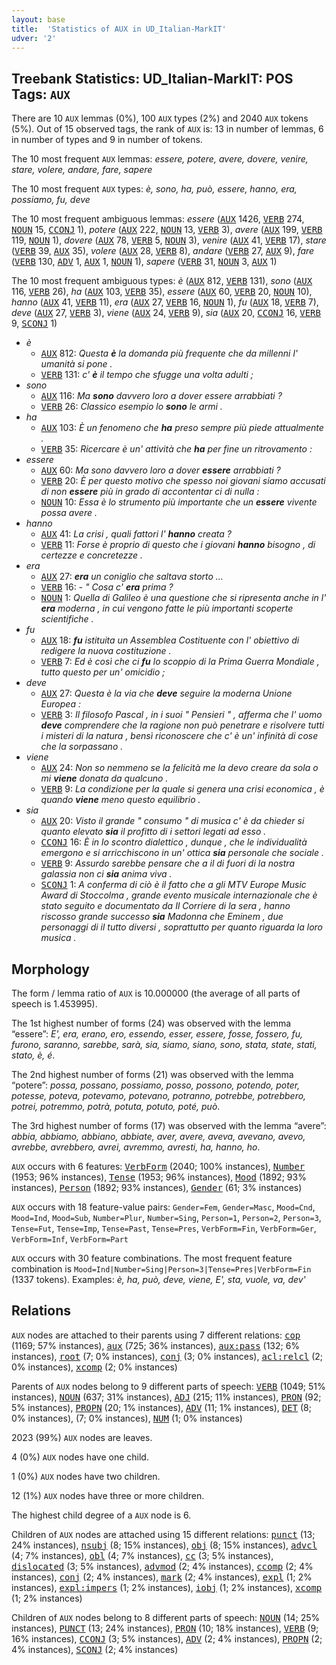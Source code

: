 ```yaml
---
layout: base
title:  'Statistics of AUX in UD_Italian-MarkIT'
udver: '2'
---
```


## Treebank Statistics: UD_Italian-MarkIT: POS Tags: `AUX`

There are 10 `AUX` lemmas (0%), 100 `AUX` types (2%) and 2040 `AUX` tokens (5%).
Out of 15 observed tags, the rank of `AUX` is: 13 in number of lemmas, 6 in number of types and 9 in number of tokens.

The 10 most frequent `AUX` lemmas: <em>essere, potere, avere, dovere, venire, stare, volere, andare, fare, sapere</em>

The 10 most frequent `AUX` types:  <em>è, sono, ha, può, essere, hanno, era, possiamo, fu, deve</em>

The 10 most frequent ambiguous lemmas: <em>essere</em> (<tt><a href="it_markit-pos-AUX.html">AUX</a></tt> 1426, <tt><a href="it_markit-pos-VERB.html">VERB</a></tt> 274, <tt><a href="it_markit-pos-NOUN.html">NOUN</a></tt> 15, <tt><a href="it_markit-pos-CCONJ.html">CCONJ</a></tt> 1), <em>potere</em> (<tt><a href="it_markit-pos-AUX.html">AUX</a></tt> 222, <tt><a href="it_markit-pos-NOUN.html">NOUN</a></tt> 13, <tt><a href="it_markit-pos-VERB.html">VERB</a></tt> 3), <em>avere</em> (<tt><a href="it_markit-pos-AUX.html">AUX</a></tt> 199, <tt><a href="it_markit-pos-VERB.html">VERB</a></tt> 119, <tt><a href="it_markit-pos-NOUN.html">NOUN</a></tt> 1), <em>dovere</em> (<tt><a href="it_markit-pos-AUX.html">AUX</a></tt> 78, <tt><a href="it_markit-pos-VERB.html">VERB</a></tt> 5, <tt><a href="it_markit-pos-NOUN.html">NOUN</a></tt> 3), <em>venire</em> (<tt><a href="it_markit-pos-AUX.html">AUX</a></tt> 41, <tt><a href="it_markit-pos-VERB.html">VERB</a></tt> 17), <em>stare</em> (<tt><a href="it_markit-pos-VERB.html">VERB</a></tt> 39, <tt><a href="it_markit-pos-AUX.html">AUX</a></tt> 35), <em>volere</em> (<tt><a href="it_markit-pos-AUX.html">AUX</a></tt> 28, <tt><a href="it_markit-pos-VERB.html">VERB</a></tt> 8), <em>andare</em> (<tt><a href="it_markit-pos-VERB.html">VERB</a></tt> 27, <tt><a href="it_markit-pos-AUX.html">AUX</a></tt> 9), <em>fare</em> (<tt><a href="it_markit-pos-VERB.html">VERB</a></tt> 130, <tt><a href="it_markit-pos-ADV.html">ADV</a></tt> 1, <tt><a href="it_markit-pos-AUX.html">AUX</a></tt> 1, <tt><a href="it_markit-pos-NOUN.html">NOUN</a></tt> 1), <em>sapere</em> (<tt><a href="it_markit-pos-VERB.html">VERB</a></tt> 31, <tt><a href="it_markit-pos-NOUN.html">NOUN</a></tt> 3, <tt><a href="it_markit-pos-AUX.html">AUX</a></tt> 1)

The 10 most frequent ambiguous types:  <em>è</em> (<tt><a href="it_markit-pos-AUX.html">AUX</a></tt> 812, <tt><a href="it_markit-pos-VERB.html">VERB</a></tt> 131), <em>sono</em> (<tt><a href="it_markit-pos-AUX.html">AUX</a></tt> 116, <tt><a href="it_markit-pos-VERB.html">VERB</a></tt> 26), <em>ha</em> (<tt><a href="it_markit-pos-AUX.html">AUX</a></tt> 103, <tt><a href="it_markit-pos-VERB.html">VERB</a></tt> 35), <em>essere</em> (<tt><a href="it_markit-pos-AUX.html">AUX</a></tt> 60, <tt><a href="it_markit-pos-VERB.html">VERB</a></tt> 20, <tt><a href="it_markit-pos-NOUN.html">NOUN</a></tt> 10), <em>hanno</em> (<tt><a href="it_markit-pos-AUX.html">AUX</a></tt> 41, <tt><a href="it_markit-pos-VERB.html">VERB</a></tt> 11), <em>era</em> (<tt><a href="it_markit-pos-AUX.html">AUX</a></tt> 27, <tt><a href="it_markit-pos-VERB.html">VERB</a></tt> 16, <tt><a href="it_markit-pos-NOUN.html">NOUN</a></tt> 1), <em>fu</em> (<tt><a href="it_markit-pos-AUX.html">AUX</a></tt> 18, <tt><a href="it_markit-pos-VERB.html">VERB</a></tt> 7), <em>deve</em> (<tt><a href="it_markit-pos-AUX.html">AUX</a></tt> 27, <tt><a href="it_markit-pos-VERB.html">VERB</a></tt> 3), <em>viene</em> (<tt><a href="it_markit-pos-AUX.html">AUX</a></tt> 24, <tt><a href="it_markit-pos-VERB.html">VERB</a></tt> 9), <em>sia</em> (<tt><a href="it_markit-pos-AUX.html">AUX</a></tt> 20, <tt><a href="it_markit-pos-CCONJ.html">CCONJ</a></tt> 16, <tt><a href="it_markit-pos-VERB.html">VERB</a></tt> 9, <tt><a href="it_markit-pos-SCONJ.html">SCONJ</a></tt> 1)


* <em>è</em>
  * <tt><a href="it_markit-pos-AUX.html">AUX</a></tt> 812: <em>Questa <b>è</b> la domanda più frequente che da millenni l' umanità si pone .</em>
  * <tt><a href="it_markit-pos-VERB.html">VERB</a></tt> 131: <em>c' <b>è</b> il tempo che sfugge una volta adulti ;</em>
* <em>sono</em>
  * <tt><a href="it_markit-pos-AUX.html">AUX</a></tt> 116: <em>Ma <b>sono</b> davvero loro a dover essere arrabbiati ?</em>
  * <tt><a href="it_markit-pos-VERB.html">VERB</a></tt> 26: <em>Classico esempio lo <b>sono</b> le armi .</em>
* <em>ha</em>
  * <tt><a href="it_markit-pos-AUX.html">AUX</a></tt> 103: <em>È un fenomeno che <b>ha</b> preso sempre più piede attualmente .</em>
  * <tt><a href="it_markit-pos-VERB.html">VERB</a></tt> 35: <em>Ricercare è un' attività che <b>ha</b> per fine un ritrovamento :</em>
* <em>essere</em>
  * <tt><a href="it_markit-pos-AUX.html">AUX</a></tt> 60: <em>Ma sono davvero loro a dover <b>essere</b> arrabbiati ?</em>
  * <tt><a href="it_markit-pos-VERB.html">VERB</a></tt> 20: <em>È per questo motivo che spesso noi giovani siamo accusati di non <b>essere</b> più in grado di accontentar ci di nulla :</em>
  * <tt><a href="it_markit-pos-NOUN.html">NOUN</a></tt> 10: <em>Essa è lo strumento più importante che un <b>essere</b> vivente possa avere .</em>
* <em>hanno</em>
  * <tt><a href="it_markit-pos-AUX.html">AUX</a></tt> 41: <em>La crisi , quali fattori l' <b>hanno</b> creata ?</em>
  * <tt><a href="it_markit-pos-VERB.html">VERB</a></tt> 11: <em>Forse è proprio di questo che i giovani <b>hanno</b> bisogno , di certezze e concretezze .</em>
* <em>era</em>
  * <tt><a href="it_markit-pos-AUX.html">AUX</a></tt> 27: <em><b>era</b> un coniglio che saltava storto …</em>
  * <tt><a href="it_markit-pos-VERB.html">VERB</a></tt> 16: <em>- " Cosa c' <b>era</b> prima ?</em>
  * <tt><a href="it_markit-pos-NOUN.html">NOUN</a></tt> 1: <em>Quella di Galileo è una questione che si ripresenta anche in l' <b>era</b> moderna , in cui vengono fatte le più importanti scoperte scientifiche .</em>
* <em>fu</em>
  * <tt><a href="it_markit-pos-AUX.html">AUX</a></tt> 18: <em><b>fu</b> istituita un Assemblea Costituente con l' obiettivo di redigere la nuova costituzione .</em>
  * <tt><a href="it_markit-pos-VERB.html">VERB</a></tt> 7: <em>Ed è così che ci <b>fu</b> lo scoppio di la Prima Guerra Mondiale , tutto questo per un' omicidio ;</em>
* <em>deve</em>
  * <tt><a href="it_markit-pos-AUX.html">AUX</a></tt> 27: <em>Questa è la via che <b>deve</b> seguire la moderna Unione Europea :</em>
  * <tt><a href="it_markit-pos-VERB.html">VERB</a></tt> 3: <em>Il filosofo Pascal , in i suoi " Pensieri " , afferma che l' uomo <b>deve</b> comprendere che la ragione non può penetrare e risolvere tutti i misteri di la natura , bensì riconoscere che c' è un' infinità di cose che la sorpassano .</em>
* <em>viene</em>
  * <tt><a href="it_markit-pos-AUX.html">AUX</a></tt> 24: <em>Non so nemmeno se la felicità me la devo creare da sola o mi <b>viene</b> donata da qualcuno .</em>
  * <tt><a href="it_markit-pos-VERB.html">VERB</a></tt> 9: <em>La condizione per la quale si genera una crisi economica , è quando <b>viene</b> meno questo equilibrio .</em>
* <em>sia</em>
  * <tt><a href="it_markit-pos-AUX.html">AUX</a></tt> 20: <em>Visto il grande " consumo " di musica c' è da chieder si quanto elevato <b>sia</b> il profitto di i settori legati ad esso .</em>
  * <tt><a href="it_markit-pos-CCONJ.html">CCONJ</a></tt> 16: <em>È in lo scontro dialettico , dunque , che le individualità emergono e si arricchiscono in un' ottica <b>sia</b> personale che sociale .</em>
  * <tt><a href="it_markit-pos-VERB.html">VERB</a></tt> 9: <em>Assurdo sarebbe pensare che a il di fuori di la nostra galassia non ci <b>sia</b> anima viva .</em>
  * <tt><a href="it_markit-pos-SCONJ.html">SCONJ</a></tt> 1: <em>A conferma di ciò è il fatto che a gli MTV Europe Music Award di Stoccolma , grande evento musicale internazionale che è stato seguito e documentato da Il Corriere di la sera , hanno riscosso grande successo <b>sia</b> Madonna che Eminem , due personaggi di il tutto diversi , soprattutto per quanto riguarda la loro musica .</em>

## Morphology

The form / lemma ratio of `AUX` is 10.000000 (the average of all parts of speech is 1.453995).

The 1st highest number of forms (24) was observed with the lemma “essere”: <em>E', era, erano, ero, essendo, esser, essere, fosse, fossero, fu, furono, saranno, sarebbe, sarà, sia, siamo, siano, sono, stata, state, stati, stato, è, é</em>.

The 2nd highest number of forms (21) was observed with the lemma “potere”: <em>possa, possano, possiamo, posso, possono, potendo, poter, potesse, poteva, potevamo, potevano, potranno, potrebbe, potrebbero, potrei, potremmo, potrà, potuta, potuto, poté, può</em>.

The 3rd highest number of forms (17) was observed with the lemma “avere”: <em>abbia, abbiamo, abbiano, abbiate, aver, avere, aveva, avevano, avevo, avrebbe, avrebbero, avrei, avremmo, avresti, ha, hanno, ho</em>.

`AUX` occurs with 6 features: <tt><a href="it_markit-feat-VerbForm.html">VerbForm</a></tt> (2040; 100% instances), <tt><a href="it_markit-feat-Number.html">Number</a></tt> (1953; 96% instances), <tt><a href="it_markit-feat-Tense.html">Tense</a></tt> (1953; 96% instances), <tt><a href="it_markit-feat-Mood.html">Mood</a></tt> (1892; 93% instances), <tt><a href="it_markit-feat-Person.html">Person</a></tt> (1892; 93% instances), <tt><a href="it_markit-feat-Gender.html">Gender</a></tt> (61; 3% instances)

`AUX` occurs with 18 feature-value pairs: `Gender=Fem`, `Gender=Masc`, `Mood=Cnd`, `Mood=Ind`, `Mood=Sub`, `Number=Plur`, `Number=Sing`, `Person=1`, `Person=2`, `Person=3`, `Tense=Fut`, `Tense=Imp`, `Tense=Past`, `Tense=Pres`, `VerbForm=Fin`, `VerbForm=Ger`, `VerbForm=Inf`, `VerbForm=Part`

`AUX` occurs with 30 feature combinations.
The most frequent feature combination is `Mood=Ind|Number=Sing|Person=3|Tense=Pres|VerbForm=Fin` (1337 tokens).
Examples: <em>è, ha, può, deve, viene, E', sta, vuole, va, dev'</em>


## Relations

`AUX` nodes are attached to their parents using 7 different relations: <tt><a href="it_markit-dep-cop.html">cop</a></tt> (1169; 57% instances), <tt><a href="it_markit-dep-aux.html">aux</a></tt> (725; 36% instances), <tt><a href="it_markit-dep-aux-pass.html">aux:pass</a></tt> (132; 6% instances), <tt><a href="it_markit-dep-root.html">root</a></tt> (7; 0% instances), <tt><a href="it_markit-dep-conj.html">conj</a></tt> (3; 0% instances), <tt><a href="it_markit-dep-acl-relcl.html">acl:relcl</a></tt> (2; 0% instances), <tt><a href="it_markit-dep-xcomp.html">xcomp</a></tt> (2; 0% instances)

Parents of `AUX` nodes belong to 9 different parts of speech: <tt><a href="it_markit-pos-VERB.html">VERB</a></tt> (1049; 51% instances), <tt><a href="it_markit-pos-NOUN.html">NOUN</a></tt> (637; 31% instances), <tt><a href="it_markit-pos-ADJ.html">ADJ</a></tt> (215; 11% instances), <tt><a href="it_markit-pos-PRON.html">PRON</a></tt> (92; 5% instances), <tt><a href="it_markit-pos-PROPN.html">PROPN</a></tt> (20; 1% instances), <tt><a href="it_markit-pos-ADV.html">ADV</a></tt> (11; 1% instances), <tt><a href="it_markit-pos-DET.html">DET</a></tt> (8; 0% instances),  (7; 0% instances), <tt><a href="it_markit-pos-NUM.html">NUM</a></tt> (1; 0% instances)

2023 (99%) `AUX` nodes are leaves.

4 (0%) `AUX` nodes have one child.

1 (0%) `AUX` nodes have two children.

12 (1%) `AUX` nodes have three or more children.

The highest child degree of a `AUX` node is 6.

Children of `AUX` nodes are attached using 15 different relations: <tt><a href="it_markit-dep-punct.html">punct</a></tt> (13; 24% instances), <tt><a href="it_markit-dep-nsubj.html">nsubj</a></tt> (8; 15% instances), <tt><a href="it_markit-dep-obj.html">obj</a></tt> (8; 15% instances), <tt><a href="it_markit-dep-advcl.html">advcl</a></tt> (4; 7% instances), <tt><a href="it_markit-dep-obl.html">obl</a></tt> (4; 7% instances), <tt><a href="it_markit-dep-cc.html">cc</a></tt> (3; 5% instances), <tt><a href="it_markit-dep-dislocated.html">dislocated</a></tt> (3; 5% instances), <tt><a href="it_markit-dep-advmod.html">advmod</a></tt> (2; 4% instances), <tt><a href="it_markit-dep-ccomp.html">ccomp</a></tt> (2; 4% instances), <tt><a href="it_markit-dep-conj.html">conj</a></tt> (2; 4% instances), <tt><a href="it_markit-dep-mark.html">mark</a></tt> (2; 4% instances), <tt><a href="it_markit-dep-expl.html">expl</a></tt> (1; 2% instances), <tt><a href="it_markit-dep-expl-impers.html">expl:impers</a></tt> (1; 2% instances), <tt><a href="it_markit-dep-iobj.html">iobj</a></tt> (1; 2% instances), <tt><a href="it_markit-dep-xcomp.html">xcomp</a></tt> (1; 2% instances)

Children of `AUX` nodes belong to 8 different parts of speech: <tt><a href="it_markit-pos-NOUN.html">NOUN</a></tt> (14; 25% instances), <tt><a href="it_markit-pos-PUNCT.html">PUNCT</a></tt> (13; 24% instances), <tt><a href="it_markit-pos-PRON.html">PRON</a></tt> (10; 18% instances), <tt><a href="it_markit-pos-VERB.html">VERB</a></tt> (9; 16% instances), <tt><a href="it_markit-pos-CCONJ.html">CCONJ</a></tt> (3; 5% instances), <tt><a href="it_markit-pos-ADV.html">ADV</a></tt> (2; 4% instances), <tt><a href="it_markit-pos-PROPN.html">PROPN</a></tt> (2; 4% instances), <tt><a href="it_markit-pos-SCONJ.html">SCONJ</a></tt> (2; 4% instances)

